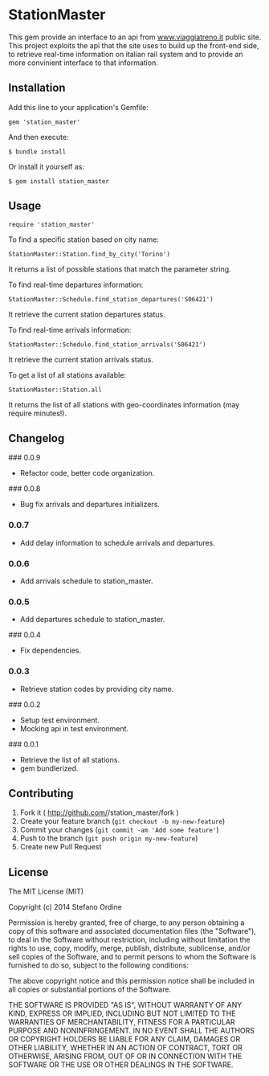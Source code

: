 # StationMaster

This gem provide an interface to an api from www.viaggiatreno.it public site.
This project exploits the api that the site uses to build up the front-end side,
to retrieve real-time information on italian rail system and to provide an more
convinient interface to that information.

## Installation

Add this line to your application's Gemfile:

    gem 'station_master'

And then execute:

    $ bundle install

Or install it yourself as:

    $ gem install station_master

## Usage

    require 'station_master'

To find a specific station based on city name:

    StationMaster::Station.find_by_city('Torino')

It returns a list of possible stations that match the parameter string.

To find real-time departures information:

    StationMaster::Schedule.find_station_departures('S06421')

It retrieve the current station departures status.

To find real-time arrivals information:

    StationMaster::Schedule.find_station_arrivals('S06421')

It retrieve the current station arrivals status.

To get a list of all stations available:

    StationMaster::Station.all


It returns the list of all stations with geo-coordinates information (may
require minutes!).

## Changelog

### 0.0.9

- Refactor code, better code organization.

### 0.0.8

- Bug fix arrivals and departures initializers.

### 0.0.7

- Add delay information to schedule arrivals and departures.

### 0.0.6

- Add arrivals schedule to station_master.

### 0.0.5

- Add departures schedule to station_master.

### 0.0.4

- Fix dependencies.

### 0.0.3

- Retrieve station codes by providing city name.

### 0.0.2

- Setup test environment.
- Mocking api in test environment.

### 0.0.1

- Retrieve the list of all stations.
- gem bundlerized.

## Contributing

1. Fork it ( http://github.com/<my-github-username>/station_master/fork )
2. Create your feature branch (`git checkout -b my-new-feature`)
3. Commit your changes (`git commit -am 'Add some feature'`)
4. Push to the branch (`git push origin my-new-feature`)
5. Create new Pull Request

## License

The MIT License (MIT)

Copyright (c) 2014 Stefano Ordine

Permission is hereby granted, free of charge, to any person obtaining a copy
of this software and associated documentation files (the "Software"), to deal
in the Software without restriction, including without limitation the rights
to use, copy, modify, merge, publish, distribute, sublicense, and/or sell
copies of the Software, and to permit persons to whom the Software is
furnished to do so, subject to the following conditions:

The above copyright notice and this permission notice shall be included in
all copies or substantial portions of the Software.

THE SOFTWARE IS PROVIDED "AS IS", WITHOUT WARRANTY OF ANY KIND, EXPRESS OR
IMPLIED, INCLUDING BUT NOT LIMITED TO THE WARRANTIES OF MERCHANTABILITY,
FITNESS FOR A PARTICULAR PURPOSE AND NONINFRINGEMENT. IN NO EVENT SHALL THE
AUTHORS OR COPYRIGHT HOLDERS BE LIABLE FOR ANY CLAIM, DAMAGES OR OTHER
LIABILITY, WHETHER IN AN ACTION OF CONTRACT, TORT OR OTHERWISE, ARISING FROM,
OUT OF OR IN CONNECTION WITH THE SOFTWARE OR THE USE OR OTHER DEALINGS IN
THE SOFTWARE.